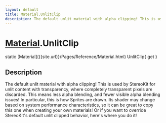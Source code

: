 ```yaml
---
layout: default
title: Material.UnlitClip
description: The default unlit material with alpha clipping! This is used by StereoKit for unlit content with transparency, where completely transparent pixels are discarded. This means less alpha blending, and fewer visible alpha blending issues! In particular, this is how Sprites are drawn. Its shader may change based on system performance characteristics, so it can be great to copy this one when creating your own materials! Or if you want to override StereoKit's default unlit clipped behavior, here's where you do it!
---
```

# [Material]({{site.url}}/Pages/Reference/Material.html).UnlitClip

<div class='signature' markdown='1'>
static [Material]({{site.url}}/Pages/Reference/Material.html) UnlitClip{ get }
</div>

## Description
The default unlit material with alpha clipping! This is
used by StereoKit for unlit content with transparency, where
completely transparent pixels are discarded. This means less
alpha blending, and fewer visible alpha blending issues! In
particular, this is how Sprites are drawn. Its shader may change
based on system performance characteristics, so it can be great
to copy this one when creating your own materials! Or if you want
to override StereoKit's default unlit clipped behavior, here's
where you do it!

